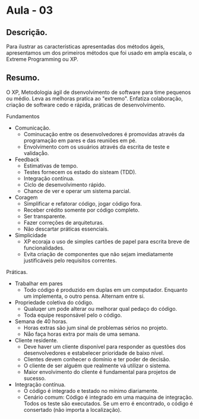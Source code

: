 
# Aula - 03

## Descrição.
Para ilustrar as características apresentadas dos métodos ágeis, apresentamos um dos primeiros métodos que foi usado em ampla escala, o Extreme Programming ou XP.

## Resumo.

O XP, Metodologia ágil de dsenvolvimento de software para time pequenos ou médio.
Leva as melhoras pratica ao "extremo".
Enfatiza colaboração, criação de software cedo e rápida, práticas de desenvolvimento.

Fundamentos
  - Comunicação.
    - Cominucação entre os desenvolvedores é promovidas através da programação em pares e das reuniões em pé.
    - Envolvimento com os usuários através da escrita de teste e validaçåo. 
  - Feedback
    - Estimativas de tempo.
    - Testes fornecem os estado do sisteam (TDD).
    - Integração contínua.
    - Ciclo de desenvolvimento rápido.
    - Chance de ver e operar um sistema parcial.
  - Coragem
    - Simplificar e refatorar código, jogar código fora.
    - Receber crédito somente por código completo.
    - Ser transparente.
    - Fazer correções de arquiteturas.
    - Não descartar práticas essenciais.
  - Simplicidade
    - XP ecoraja o uso de simples cartões de papel para escrita breve de funcionalidades.
    - Evita criação de componentes que não sejam imediatamente justificáveis pelo requisitos correntes.

Práticas.
  - Trabalhar em pares
    - Todo código é produzido em duplas em um computador. Enquanto um implementa, o outro pensa. Alternam entre si.
  - Propriedade coletiva do código.
    - Qualuqer um pode alterar ou melhorar qual pedaço do código.
    - Toda equipe responsável pelo o código.
  - Semana de 40 horas.
    - Horas extras são jum sinal de problemas sérios no projeto.
    - Nåo faça horas extra por mais de uma semana.
  - Cliente residente.
    - Deve haver um cliente disponível para responder as questões dos desenvolvedores e estabelecer prioridade de baixo nível.
    - Clientes devem conhecer o domínio e ter poder de decisão.
    - O cliente de ser alguém que realmente vá utilizar o sistema.
    - Maior envolvimento do cliente é fundamental para projetos de sucesso.
  - Integração contínua.
    - O código é integrado e testado no mínimo diariamente.
    - Cenário comum: Código é integrado em uma maquina de integração. Todos os teste são executados. Se um erro é encontrado, o código é consertado (não importa a localização).